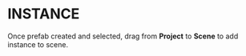 # INSTANCE

Once prefab created and selected, drag from **Project** to **Scene** to add instance to scene.
